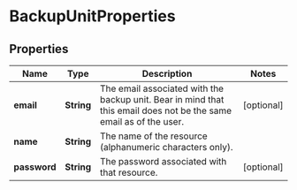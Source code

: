 

# BackupUnitProperties

## Properties

| Name | Type | Description | Notes |
| ------------ | ------------- | ------------- | ------------- |
| **email** | **String** | The email associated with the backup unit. Bear in mind that this email does not be the same email as of the user. |  [optional] |
| **name** | **String** | The name of the  resource (alphanumeric characters only). |  |
| **password** | **String** | The password associated with that resource. |  [optional] |


